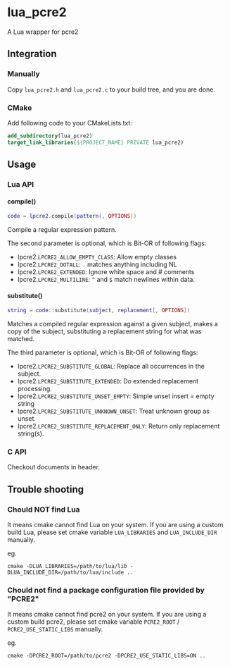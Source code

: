 # lua_pcre2
A Lua wrapper for pcre2

## Integration

### Manually

Copy `lua_pcre2.h` and `lua_pcre2.c` to your build tree, and you are done.

### CMake

Add following code to your CMakeLists.txt:

```cmake
add_subdirectory(lua_pcre2)
target_link_libraries(${PROJECT_NAME} PRIVATE lua_pcre2)
```

## Usage

### Lua API

#### compile()

```lua
code = lpcre2.compile(pattern[, OPTIONS])
```

Compile a regular expression pattern.

The second parameter is optional, which is Bit-OR of following flags:
+ lpcre2.`LPCRE2_ALLOW_EMPTY_CLASS`: Allow empty classes
+ lpcre2.`LPCRE2_DOTALL`: `.` matches anything including NL
+ lpcre2.`LPCRE2_EXTENDED`: Ignore white space and # comments
+ lpcre2.`LPCRE2_MULTILINE`: `^` and `$` match newlines within data.

#### substitute()

```lua
string = code::substitute(subject, replacement[, OPTIONS])
```

Matches a compiled regular expression against a given subject, makes a copy of the subject, substituting a replacement string for what was matched.

The third parameter is optional, which is Bit-OR of following flags:
+ lpcre2.`LPCRE2_SUBSTITUTE_GLOBAL`: Replace all occurrences in the subject.
+ lpcre2.`LPCRE2_SUBSTITUTE_EXTENDED`: Do extended replacement processing.
+ lpcre2.`LPCRE2_SUBSTITUTE_UNSET_EMPTY`: Simple unset insert = empty string
+ lpcre2.`LPCRE2_SUBSTITUTE_UNKNOWN_UNSET`: Treat unknown group as unset.
+ lpcre2.`LPCRE2_SUBSTITUTE_REPLACEMENT_ONLY`: Return only replacement string(s).

### C API

Checkout documents in header.

## Trouble shooting

### Chould NOT find Lua

It means cmake cannot find Lua on your system. If you are using a custom build Lua, please set cmake variable `LUA_LIBRARIES` and `LUA_INCLUDE_DIR` manually.

eg.

```
cmake -DLUA_LIBRARIES=/path/to/lua/lib -DLUA_INCLUDE_DIR=/path/to/lua/include ..
```

### Chould not find a package configuration file provided by "PCRE2"

It means cmake cannot find pcre2 on your system. If you are using a custom build pcre2, please set cmake variable `PCRE2_ROOT` / `PCRE2_USE_STATIC_LIBS` manually.

eg.

```
cmake -DPCRE2_ROOT=/path/to/pcre2 -DPCRE2_USE_STATIC_LIBS=ON ..
```
